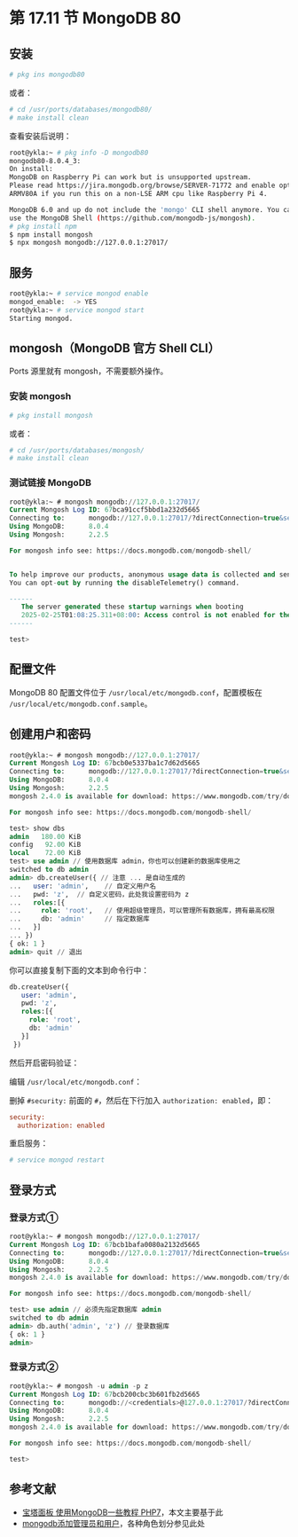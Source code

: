 # 第 17.11 节 MongoDB 80

## 安装

```sh
# pkg ins mongodb80
```

或者：

```sh
# cd /usr/ports/databases/mongodb80/ 
# make install clean
```

查看安装后说明：

```sh
root@ykla:~ # pkg info -D mongodb80
mongodb80-8.0.4_3:
On install:
MongoDB on Raspberry Pi can work but is unsupported upstream.
Please read https://jira.mongodb.org/browse/SERVER-71772 and enable option
ARMV80A if you run this on a non-LSE ARM cpu like Raspberry Pi 4.

MongoDB 6.0 and up do not include the 'mongo' CLI shell anymore. You can
use the MongoDB Shell (https://github.com/mongodb-js/mongosh).
# pkg install npm
$ npm install mongosh
$ npx mongosh mongodb://127.0.0.1:27017/
```

## 服务

```sh
root@ykla:~ # service mongod enable
mongod_enable:  -> YES
root@ykla:~ # service mongod start
Starting mongod.
```

## mongosh（MongoDB 官方 Shell CLI）

Ports 源里就有 mongosh，不需要额外操作。

### 安装 mongosh

```sh
# pkg install mongosh
```

或者：

```sh
# cd /usr/ports/databases/mongosh/
# make install clean
```
### 测试链接 MongoDB

```sql
root@ykla:~ # mongosh mongodb://127.0.0.1:27017/
Current Mongosh Log ID:	67bca91ccf5bbd1a232d5665
Connecting to:		mongodb://127.0.0.1:27017/?directConnection=true&serverSelectionTimeoutMS=2000&appName=mongosh+2.2.5
Using MongoDB:		8.0.4
Using Mongosh:		2.2.5

For mongosh info see: https://docs.mongodb.com/mongodb-shell/


To help improve our products, anonymous usage data is collected and sent to MongoDB periodically (https://www.mongodb.com/legal/privacy-policy).
You can opt-out by running the disableTelemetry() command.

------
   The server generated these startup warnings when booting
   2025-02-25T01:08:25.311+08:00: Access control is not enabled for the database. Read and write access to data and configuration is unrestricted
------

test>
```

## 配置文件

MongoDB 80 配置文件位于 `/usr/local/etc/mongodb.conf`，配置模板在 `/usr/local/etc/mongodb.conf.sample`。


## 创建用户和密码



```sql
root@ykla:~ # mongosh mongodb://127.0.0.1:27017/
Current Mongosh Log ID:	67bcb0e5337ba1c7d62d5665
Connecting to:		mongodb://127.0.0.1:27017/?directConnection=true&serverSelectionTimeoutMS=2000&appName=mongosh+2.2.5
Using MongoDB:		8.0.4
Using Mongosh:		2.2.5
mongosh 2.4.0 is available for download: https://www.mongodb.com/try/download/shell

For mongosh info see: https://docs.mongodb.com/mongodb-shell/

test> show dbs
admin   180.00 KiB
config   92.00 KiB
local    72.00 KiB
test> use admin // 使用数据库 admin，你也可以创建新的数据库使用之
switched to db admin
admin> db.createUser({ // 注意 ... 是自动生成的
...   user: 'admin',    // 自定义用户名
...   pwd: 'z',  // 自定义密码，此处我设置密码为 z
...   roles:[{
...     role: 'root',   // 使用超级管理员，可以管理所有数据库，拥有最高权限
...     db: 'admin'     // 指定数据库
...   }]
... })
{ ok: 1 }
admin> quit // 退出
```

你可以直接复制下面的文本到命令行中：

```sql
db.createUser({ 
   user: 'admin',    
   pwd: 'z', 
   roles:[{
     role: 'root',   
     db: 'admin'   
   }]
 })
```

然后开启密码验证：

编辑 `/usr/local/etc/mongodb.conf`：

删掉 `#security:` 前面的 `#`，然后在下行加入 `authorization: enabled`，即：

```ini
security:
  authorization: enabled
```

重启服务：

```sh
# service mongod restart
```


## 登录方式

### 登录方式①

```sql
root@ykla:~ # mongosh mongodb://127.0.0.1:27017/
Current Mongosh Log ID:	67bcb1bafa0080a2132d5665
Connecting to:		mongodb://127.0.0.1:27017/?directConnection=true&serverSelectionTimeoutMS=2000&appName=mongosh+2.2.5
Using MongoDB:		8.0.4
Using Mongosh:		2.2.5
mongosh 2.4.0 is available for download: https://www.mongodb.com/try/download/shell

For mongosh info see: https://docs.mongodb.com/mongodb-shell/

test> use admin // 必须先指定数据库 admin
switched to db admin
admin> db.auth('admin', 'z') // 登录数据库
{ ok: 1 }
admin>
```

### 登录方式②

```sql
root@ykla:~ # mongosh -u admin -p z
Current Mongosh Log ID:	67bcb200cbc3b601fb2d5665
Connecting to:		mongodb://<credentials>@127.0.0.1:27017/?directConnection=true&serverSelectionTimeoutMS=2000&appName=mongosh+2.2.5
Using MongoDB:		8.0.4
Using Mongosh:		2.2.5
mongosh 2.4.0 is available for download: https://www.mongodb.com/try/download/shell

For mongosh info see: https://docs.mongodb.com/mongodb-shell/

test>
```

## 参考文献

- [宝塔面板 使用MongoDB一些教程 PHP7](https://yooer.me/%E5%AE%9D%E5%A1%94%E9%9D%A2%E6%9D%BF-%E4%BD%BF%E7%94%A8mongodb%E4%B8%80%E4%BA%9B%E6%95%99%E7%A8%8B-php7.html)，本文主要基于此
- [mongodb添加管理员和用户](https://chenyejun.github.io/blog/mongoDB/mongodbAddUser.html)，各种角色划分参见此处
